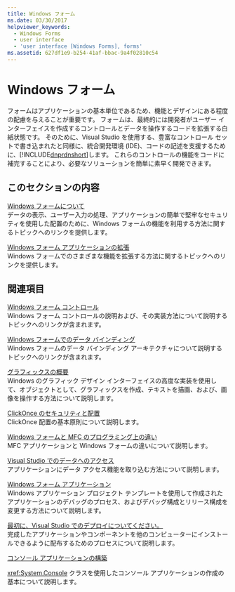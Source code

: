 ```yaml
---
title: Windows フォーム
ms.date: 03/30/2017
helpviewer_keywords:
  - Windows Forms
  - user interface
  - 'user interface [Windows Forms], forms'
ms.assetid: 627df1e9-b254-41af-bbac-9a4f02810c54
---
```

# <a name="windows-forms"></a>Windows フォーム
フォームはアプリケーションの基本単位であるため、機能とデザインにある程度の配慮を与えることが重要です。 フォームは、最終的には開発者がユーザー インターフェイスを作成するコントロールとデータを操作するコードを拡張する白紙状態です。 そのために、Visual Studio を使用する、豊富なコントロール セットで書き込まれたと同様に、統合開発環境 (IDE)、コードの記述を支援するために、[!INCLUDE[dnprdnshort](../../../includes/dnprdnshort-md.md)]します。 これらのコントロールの機能をコードに補完することにより、必要なソリューションを簡単に素早く開発できます。  
  
## <a name="in-this-section"></a>このセクションの内容  
 [Windows フォームについて](../../../docs/framework/winforms/getting-started-with-windows-forms.md)  
 データの表示、ユーザー入力の処理、アプリケーションの簡単で堅牢なセキュリティを使用した配置のために、Windows フォームの機能を利用する方法に関するトピックへのリンクを提供します。  
  
 [Windows フォーム アプリケーションの拡張](../../../docs/framework/winforms/advanced/index.md)  
 Windows フォームでのさまざまな機能を拡張する方法に関するトピックへのリンクを提供します。  
  
## <a name="related-sections"></a>関連項目  
 [Windows フォーム コントロール](../../../docs/framework/winforms/controls/index.md)  
 Windows フォーム コントロールの説明および、その実装方法について説明するトピックへのリンクが含まれます。  
  
 [Windows フォームでのデータ バインディング](../../../docs/framework/winforms/windows-forms-data-binding.md)  
 Windows フォームのデータ バインディング アーキテクチャについて説明するトピックへのリンクが含まれます。  
  
 [グラフィックスの概要](../../../docs/framework/winforms/advanced/graphics-overview-windows-forms.md)  
 Windows のグラフィック デザイン インターフェイスの高度な実装を使用して、オブジェクトとして、グラフィックスを作成、テキストを描画、および、画像を操作する方法について説明します。  
  
 [ClickOnce のセキュリティと配置](/visualstudio/deployment/clickonce-security-and-deployment)  
 ClickOnce 配置の基本原則について説明します。  
  
 [Windows フォームと MFC のプログラミング上の違い](/cpp/dotnet/windows-forms-mfc-programming-differences)  
 MFC アプリケーションと Windows フォームの違いについて説明します。  
  
 [Visual Studio でのデータへのアクセス](/visualstudio/data-tools/accessing-data-in-visual-studio)  
 アプリケーションにデータ アクセス機能を取り込む方法について説明します。  
  
 [Windows フォーム アプリケーション](/visualstudio/debugger/debugging-preparation-windows-forms-applications)  
 Windows アプリケーション プロジェクト テンプレートを使用して作成されたアプリケーションのデバッグのプロセス、およびデバッグ構成とリリース構成を変更する方法について説明します。  
  
 [最初に、Visual Studio でのデプロイについてください。](/visualstudio/deployment/deploying-applications-services-and-components)  
 完成したアプリケーションやコンポーネントを他のコンピューターにインストールできるように配布するためのプロセスについて説明します。  
  
 [コンソール アプリケーションの構築](../../../docs/standard/building-console-apps.md)  
 
  <xref:System.Console> クラスを使用したコンソール アプリケーションの作成の基本について説明します。

